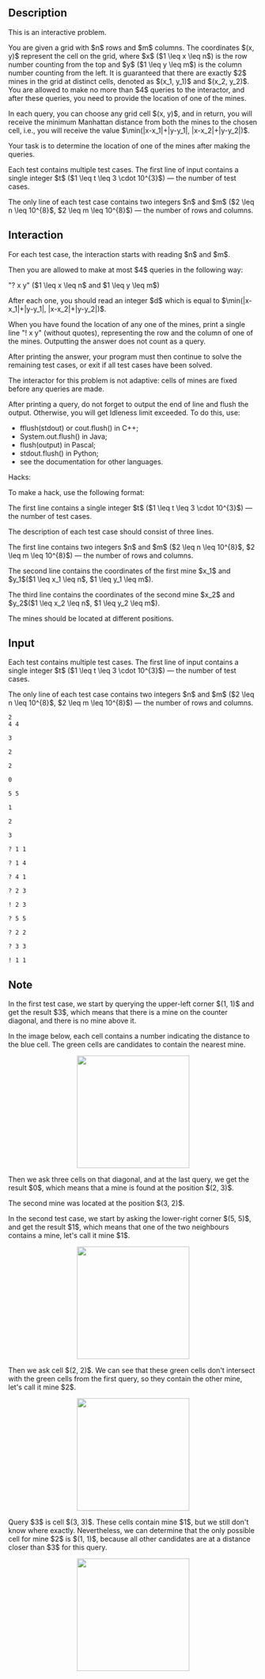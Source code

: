 ## Description

<div><p><span class="tex-font-style-bf">This is an interactive problem.</span></p><p>You are given a grid with $n$ rows and $m$ columns. The coordinates $(x, y)$ represent the cell on the grid, where $x$ ($1 \leq x \leq n$) is the row number counting from the top and $y$ ($1 \leq y \leq m$) is the column number counting from the left. It is guaranteed that there are exactly $2$ mines in the grid at <span class="tex-font-style-bf">distinct</span> cells, denoted as $(x_1, y_1)$ and $(x_2, y_2)$. You are allowed to make no more than $4$ queries to the interactor, and after these queries, you need to provide the location of <span class="tex-font-style-bf">one of the mines</span>.</p><p>In each query, you can choose any grid cell $(x, y)$, and in return, you will receive the minimum Manhattan distance from both the mines to the chosen cell, i.e., you will receive the value $\min(|x-x_1|+|y-y_1|, |x-x_2|+|y-y_2|)$.</p><p>Your task is to determine the location of one of the mines after making the queries.</p></div><div class="input-specification"><p>Each test contains multiple test cases. The first line of input contains a single integer $t$ ($1 \leq t \leq 3 \cdot 10^{3}$)&nbsp;— the number of test cases.</p><p>The only line of each test case contains two integers $n$ and $m$ ($2 \leq n \leq 10^{8}$, $2 \leq m \leq 10^{8}$)&nbsp;— the number of rows and columns.</p></div><div><h2>Interaction</h2><p>For each test case, the interaction starts with reading $n$ and $m$.</p><p>Then you are allowed to make at most $4$ queries in the following way:</p><p>"<span class="tex-font-style-tt">? x y</span>" ($1 \leq x \leq n$ and $1 \leq y \leq m$)</p><p>After each one, you should read an integer $d$ which is equal to $\min(|x-x_1|+|y-y_1|, |x-x_2|+|y-y_2|)$.</p><p>When you have found the location of any one of the mines, print a single line "<span class="tex-font-style-tt">! x y</span>" (without quotes), representing the row and the column of one of the mines. Outputting the answer does not count as a query.</p><p>After printing the answer, your program must then continue to solve the remaining test cases, or exit if all test cases have been solved.</p><p><span class="tex-font-style-bf">The interactor for this problem is not adaptive</span>: cells of mines are fixed before any queries are made.</p><p>After printing a query, do not forget to output the end of line and flush the output. Otherwise, you will get <span class="tex-font-style-tt">Idleness limit exceeded</span>. To do this, use: </p><ul> <li> <span class="tex-font-style-tt">fflush(stdout)</span> or <span class="tex-font-style-tt">cout.flush()</span> in C++; </li><li> <span class="tex-font-style-tt">System.out.flush()</span> in Java; </li><li> <span class="tex-font-style-tt">flush(output)</span> in Pascal; </li><li> <span class="tex-font-style-tt">stdout.flush()</span> in Python; </li><li> see the documentation for other languages. </li></ul><p><span class="tex-font-style-bf">Hacks:</span></p><p>To make a hack, use the following format:</p><p>The first line contains a single integer $t$ ($1 \leq t \leq 3 \cdot 10^{3}$)&nbsp;— the number of test cases.</p><p>The description of each test case should consist of three lines. </p><p>The first line contains two integers $n$ and $m$ ($2 \leq n \leq 10^{8}$, $2 \leq m \leq 10^{8}$)&nbsp;— the number of rows and columns. </p><p>The second line contains the coordinates of the first mine $x_1$ and $y_1$($1 \leq x_1 \leq n$, $1 \leq y_1 \leq m$).</p><p>The third line contains the coordinates of the second mine $x_2$ and $y_2$($1 \leq x_2 \leq n$, $1 \leq y_2 \leq m$).</p><p>The mines should be located at different positions.</p></div>

## Input

<p>Each test contains multiple test cases. The first line of input contains a single integer $t$ ($1 \leq t \leq 3 \cdot 10^{3}$)&nbsp;— the number of test cases.</p><p>The only line of each test case contains two integers $n$ and $m$ ($2 \leq n \leq 10^{8}$, $2 \leq m \leq 10^{8}$)&nbsp;— the number of rows and columns.</p>





```input1
2
4 4

3

2

2

0

5 5

1

2

3
```




```output1
? 1 1

? 1 4

? 4 1

? 2 3

! 2 3

? 5 5

? 2 2

? 3 3

! 1 1
```



## Note

<p>In the first test case, we start by querying the upper-left corner $(1, 1)$ and get the result $3$, which means that there is a mine on the counter diagonal, and there is no mine above it. </p><p>In the image below, each cell contains a number indicating the distance to the blue cell. The green cells are candidates to contain the nearest mine.</p><center> <img class="tex-graphics" src="file://G92r3QVm.png" style="max-width: 100.0%;max-height: 100.0%;" width="227px"> </center><p>Then we ask three cells on that diagonal, and at the last query, we get the result $0$, which means that a mine is found at the position $(2, 3)$.</p><p>The second mine was located at the position $(3, 2)$.</p><p>In the second test case, we start by asking the lower-right corner $(5, 5)$, and get the result $1$, which means that one of the two neighbours contains a mine, let's call it mine $1$.</p><center> <img class="tex-graphics" src="file://EfJTgH4D.png" style="max-width: 100.0%;max-height: 100.0%;" width="227px"> </center><p>Then we ask cell $(2, 2)$. We can see that these green cells don't intersect with the green cells from the first query, so they contain the other mine, let's call it mine $2$.</p><center> <img class="tex-graphics" src="file://w73czvhr.png" style="max-width: 100.0%;max-height: 100.0%;" width="227px"> </center><p>Query $3$ is cell $(3, 3)$. These cells contain mine $1$, but we still don't know where exactly. Nevertheless, we can determine that the only possible cell for mine $2$ is $(1, 1)$, because all other candidates are at a distance closer than $3$ for this query.</p><center> <img class="tex-graphics" src="file://cZhritqO.png" style="max-width: 100.0%;max-height: 100.0%;" width="227px"> </center>
